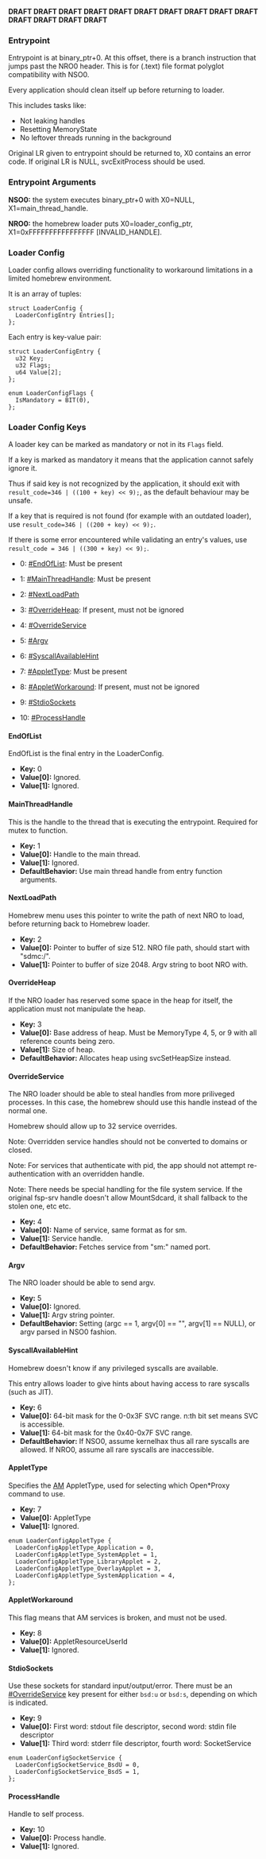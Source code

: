 **DRAFT DRAFT DRAFT DRAFT DRAFT DRAFT DRAFT DRAFT DRAFT DRAFT DRAFT
DRAFT DRAFT DRAFT**

### Entrypoint

Entrypoint is at binary\_ptr+0. At this offset, there is a branch
instruction that jumps past the NRO0 header. This is for (.text) file
format polyglot compatibility with NSO0.

Every application should clean itself up before returning to loader.

This includes tasks like:

  - Not leaking handles
  - Resetting MemoryState
  - No leftover threads running in the background

Original LR given to entrypoint should be returned to, X0 contains an
error code. If original LR is NULL, svcExitProcess should be used.

### Entrypoint Arguments

**NSO0:** the system executes binary\_ptr+0 with X0=NULL,
X1=main\_thread\_handle.

**NRO0:** the homebrew loader puts X0=loader\_config\_ptr,
X1=0xFFFFFFFFFFFFFFFF \[INVALID\_HANDLE\].

### Loader Config

Loader config allows overriding functionality to workaround limitations
in a limited homebrew environment.

It is an array of tuples:

`struct LoaderConfig {`  
`  LoaderConfigEntry Entries[];`  
`};`

Each entry is key-value pair:

`struct LoaderConfigEntry {`  
`  u32 Key;`  
`  u32 Flags;`  
`  u64 Value[2];`  
`};`

`enum LoaderConfigFlags {`  
`  IsMandatory = BIT(0),`  
`};`

### Loader Config Keys

A loader key can be marked as mandatory or not in its `Flags` field.

If a key is marked as mandatory it means that the application cannot
safely ignore it.

Thus if said key is not recognized by the application, it should exit
with `result_code=346 | ((100 + key) << 9);`, as the default behaviour
may be unsafe.

If a key that is required is not found (for example with an outdated
loader), use `result_code=346 | ((200 + key) << 9);`.

If there is some error encountered while validating an entry's values,
use `result_code = 346 | ((300 + key) << 9);`.

  - 0: [\#EndOfList](#EndOfList "wikilink"): Must be present

<!-- end list -->

  - 1: [\#MainThreadHandle](#MainThreadHandle "wikilink"): Must be
    present

<!-- end list -->

  - 2: [\#NextLoadPath](#NextLoadPath "wikilink")

<!-- end list -->

  - 3: [\#OverrideHeap](#OverrideHeap "wikilink"): If present, must not
    be ignored

<!-- end list -->

  - 4: [\#OverrideService](#OverrideService "wikilink")

<!-- end list -->

  - 5: [\#Argv](#Argv "wikilink")

<!-- end list -->

  - 6: [\#SyscallAvailableHint](#SyscallAvailableHint "wikilink")

<!-- end list -->

  - 7: [\#AppletType](#AppletType "wikilink"): Must be present

<!-- end list -->

  - 8: [\#AppletWorkaround](#AppletWorkaround "wikilink"): If present,
    must not be ignored

<!-- end list -->

  - 9: [\#StdioSockets](#StdioSockets "wikilink")

<!-- end list -->

  - 10: [\#ProcessHandle](#ProcessHandle "wikilink")

#### EndOfList

EndOfList is the final entry in the LoaderConfig.

  - **Key:** 0
  - **Value\[0\]:** Ignored.
  - **Value\[1\]:** Ignored.

#### MainThreadHandle

This is the handle to the thread that is executing the entrypoint.
Required for mutex to function.

  - **Key:** 1
  - **Value\[0\]:** Handle to the main thread.
  - **Value\[1\]:** Ignored.
  - **DefaultBehavior:** Use main thread handle from entry function
    arguments.

#### NextLoadPath

Homebrew menu uses this pointer to write the path of next NRO to load,
before returning back to Homebrew loader.

  - **Key:** 2
  - **Value\[0\]:** Pointer to buffer of size 512. NRO file path, should
    start with "sdmc:/".
  - **Value\[1\]:** Pointer to buffer of size 2048. Argv string to boot
    NRO with.

#### OverrideHeap

If the NRO loader has reserved some space in the heap for itself, the
application must not manipulate the heap.

  - **Key:** 3
  - **Value\[0\]:** Base address of heap. Must be MemoryType 4, 5, or 9
    with all reference counts being zero.
  - **Value\[1\]:** Size of heap.
  - **DefaultBehavior:** Allocates heap using svcSetHeapSize instead.

#### OverrideService

The NRO loader should be able to steal handles from more priliveged
processes. In this case, the homebrew should use this handle instead of
the normal one.

Homebrew should allow up to 32 service overrides.

Note: Overridden service handles should not be converted to domains or
closed.

Note: For services that authenticate with pid, the app should not
attempt re-authentication with an overridden handle.

Note: There needs be special handling for the file system service. If
the original fsp-srv handle doesn't allow MountSdcard, it shall fallback
to the stolen one, etc etc.

  - **Key:** 4
  - **Value\[0\]:** Name of service, same format as for sm.
  - **Value\[1\]:** Service handle.
  - **DefaultBehavior:** Fetches service from "sm:" named port.

#### Argv

The NRO loader should be able to send argv.

  - **Key:** 5
  - **Value\[0\]:** Ignored.
  - **Value\[1\]:** Argv string pointer.
  - **DefaultBehavior:** Setting (argc == 1, argv\[0\] == "", argv\[1\]
    == NULL), or argv parsed in NSO0 fashion.

#### SyscallAvailableHint

Homebrew doesn't know if any privileged syscalls are available.

This entry allows loader to give hints about having access to rare
syscalls (such as JIT).

  - **Key:** 6
  - **Value\[0\]:** 64-bit mask for the 0-0x3F SVC range. n:th bit set
    means SVC is accessible.
  - **Value\[1\]:** 64-bit mask for the 0x40-0x7F SVC range.
  - **DefaultBehavior:** If NSO0, assume kernelhax thus all rare
    syscalls are allowed. If NRO0, assume all rare syscalls are
    inaccessible.

#### AppletType

Specifies the [AM](AM%20services.md "wikilink") AppletType, used for
selecting which Open\*Proxy command to use.

  - **Key:** 7
  - **Value\[0\]:** AppletType
  - **Value\[1\]:** Ignored.

`enum LoaderConfigAppletType {`  
`  LoaderConfigAppletType_Application = 0,`  
`  LoaderConfigAppletType_SystemApplet = 1,`  
`  LoaderConfigAppletType_LibraryApplet = 2,`  
`  LoaderConfigAppletType_OverlayApplet = 3,`  
`  LoaderConfigAppletType_SystemApplication = 4,`  
`};`

#### AppletWorkaround

This flag means that AM services is broken, and must not be used.

  - **Key:** 8
  - **Value\[0\]:** AppletResourceUserId
  - **Value\[1\]:** Ignored.

#### StdioSockets

Use these sockets for standard input/output/error. There must be an
[\#OverrideService](#OverrideService "wikilink") key present for either
`bsd:u` or `bsd:s`, depending on which is indicated.

  - **Key:** 9
  - **Value\[0\]:** First word: stdout file descriptor, second word:
    stdin file descriptor
  - **Value\[1\]:** Third word: stderr file descriptor, fourth word:
    SocketService

`enum LoaderConfigSocketService {`  
`  LoaderConfigSocketService_BsdU = 0,`  
`  LoaderConfigSocketService_BsdS = 1,`  
`};`

#### ProcessHandle

Handle to self process.

  - **Key:** 10
  - **Value\[0\]:** Process handle.
  - **Value\[1\]:** Ignored.
